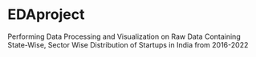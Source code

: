 # EDAproject
Performing Data Processing and Visualization on Raw Data Containing State-Wise, Sector Wise Distribution of Startups in India from 2016-2022

